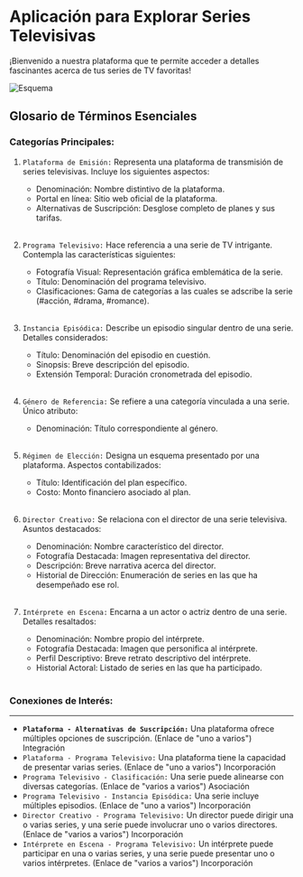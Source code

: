 # Aplicación para Explorar Series Televisivas

¡Bienvenido a nuestra plataforma que te permite acceder a detalles fascinantes acerca de tus series de TV favoritas!

![Esquema](./resources/Esquema.png)

## Glosario de Términos Esenciales

### Categorías Principales:

1. `Plataforma de Emisión:` Representa una plataforma de transmisión de series televisivas. Incluye los siguientes aspectos:

   + Denominación: Nombre distintivo de la plataforma.
   + Portal en línea: Sitio web oficial de la plataforma.
   + Alternativas de Suscripción: Desglose completo de planes y sus tarifas.

   <br>

2. `Programa Televisivo:` Hace referencia a una serie de TV intrigante. Contempla las características siguientes:

   + Fotografía Visual: Representación gráfica emblemática de la serie.
   + Título: Denominación del programa televisivo.
   + Clasificaciones: Gama de categorías a las cuales se adscribe la serie (#acción, #drama, #romance).

   <br>
   
3. `Instancia Episódica:` Describe un episodio singular dentro de una serie. Detalles considerados:

   + Título: Denominación del episodio en cuestión.
   + Sinopsis: Breve descripción del episodio.
   + Extensión Temporal: Duración cronometrada del episodio.

   <br>

4. `Género de Referencia:` Se refiere a una categoría vinculada a una serie. Único atributo:

   + Denominación: Título correspondiente al género.

   <br>

5. `Régimen de Elección:` Designa un esquema presentado por una plataforma. Aspectos contabilizados:

   + Título: Identificación del plan específico.
   + Costo: Monto financiero asociado al plan.

   <br>

6. `Director Creativo:` Se relaciona con el director de una serie televisiva. Asuntos destacados:

   + Denominación: Nombre característico del director.
   + Fotografía Destacada: Imagen representativa del director.
   + Descripción: Breve narrativa acerca del director.
   + Historial de Dirección: Enumeración de series en las que ha desempeñado ese rol.

   <br>

7. `Intérprete en Escena:` Encarna a un actor o actriz dentro de una serie. Detalles resaltados:

   + Denominación: Nombre propio del intérprete.
   + Fotografía Destacada: Imagen que personifica al intérprete.
   + Perfil Descriptivo: Breve retrato descriptivo del intérprete.
   + Historial Actoral: Listado de series en las que ha participado.

   <br>

### Conexiones de Interés:

---

+ **`Plataforma - Alternativas de Suscripción:`** Una plataforma ofrece múltiples opciones de suscripción. (Enlace de "uno a varios") Integración
+ `Plataforma - Programa Televisivo:` Una plataforma tiene la capacidad de presentar varias series. (Enlace de "uno a varios") Incorporación
+ `Programa Televisivo - Clasificación:` Una serie puede alinearse con diversas categorías. (Enlace de "varios a varios") Asociación
+ `Programa Televisivo - Instancia Episódica:` Una serie incluye múltiples episodios. (Enlace de "uno a varios") Incorporación
+ `Director Creativo - Programa Televisivo:` Un director puede dirigir una o varias series, y una serie puede involucrar uno o varios directores. (Enlace de "varios a varios") Incorporación
+ `Intérprete en Escena - Programa Televisivo:` Un intérprete puede participar en una o varias series, y una serie puede presentar uno o varios intérpretes. (Enlace de "varios a varios") Incorporación
